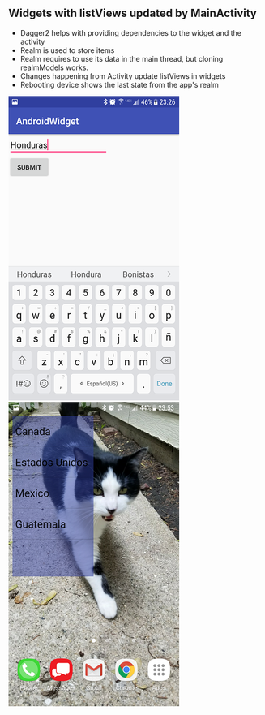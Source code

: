 Widgets with listViews updated by MainActivity
---------------------

- Dagger2 helps with providing dependencies to the widget and the activity
- Realm is used to store items
- Realm requires to use its data in the main thread, but cloning realmModels works.
- Changes happening from Activity update listViews in widgets
- Rebooting device shows the last state from the app's realm

![Activity form](/readme/activity.png)
![Widget](/readme/widget.png)